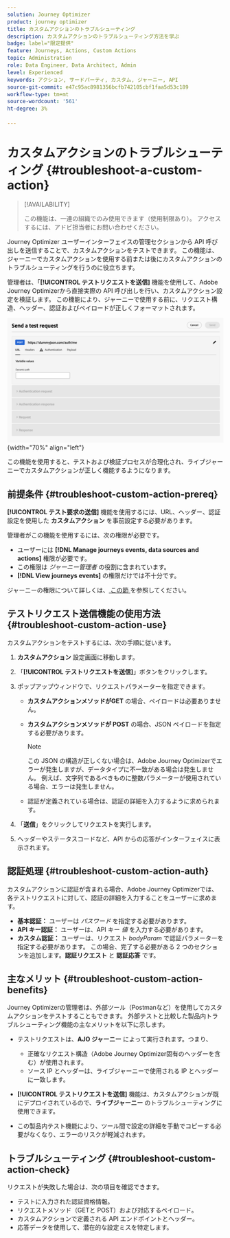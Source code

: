 ```yaml
---
solution: Journey Optimizer
product: journey optimizer
title: カスタムアクションのトラブルシューティング
description: カスタムアクションのトラブルシューティング方法を学ぶ
badge: label="限定提供"
feature: Journeys, Actions, Custom Actions
topic: Administration
role: Data Engineer, Data Architect, Admin
level: Experienced
keywords: アクション, サードパーティ, カスタム, ジャーニー, API
source-git-commit: e47c95ac8981356bcfb742105cbf1faa5d53c189
workflow-type: tm+mt
source-wordcount: '561'
ht-degree: 3%

---
```



# カスタムアクションのトラブルシューティング {#troubleshoot-a-custom-action}

>[!AVAILABILITY]
>
>この機能は、一連の組織でのみ使用できます（使用制限あり）。 アクセスするには、アドビ担当者にお問い合わせください。
>

Journey Optimizer ユーザーインターフェイスの管理セクションから API 呼び出しを送信することで、カスタムアクションをテストできます。 この機能は、ジャーニーでカスタムアクションを使用する前または後にカスタムアクションのトラブルシューティングを行うのに役立ちます。

管理者は、「**[!UICONTROL テストリクエストを送信]** 機能を使用して、Adobe Journey Optimizerから直接実際の API 呼び出しを行い、カスタムアクション設定を検証します。 この機能により、ジャーニーで使用する前に、リクエスト構造、ヘッダー、認証およびペイロードが正しくフォーマットされます。

![](assets/send-test-request.png){width="70%" align="left"}

この機能を使用すると、テストおよび検証プロセスが合理化され、ライブジャーニーでカスタムアクションが正しく機能するようになります。

## 前提条件 {#troubleshoot-custom-action-prereq}

**[!UICONTROL テスト要求の送信]** 機能を使用するには、URL、ヘッダー、認証設定を使用した **カスタムアクション** を事前設定する必要があります。

管理者がこの機能を使用するには、次の権限が必要です。

* ユーザーには **[!DNL Manage journeys events, data sources and actions]** 権限が必要です。
* この権限は *ジャーニー管理者* の役割に含まれています。
* **[!DNL View journeys events]** の権限だけでは不十分です。

ジャーニーの権限について詳しくは、[ この節 ](../administration/high-low-permissions.md#journey-capability) を参照してください。

## テストリクエスト送信機能の使用方法 {#troubleshoot-custom-action-use}

カスタムアクションをテストするには、次の手順に従います。

1. **カスタムアクション** 設定画面に移動します。
1. 「**[!UICONTROL テストリクエストを送信]**」ボタンをクリックします。
1. ポップアップウィンドウで、リクエストパラメーターを指定できます。

   * **カスタムアクションメソッドがGET** の場合、ペイロードは必要ありません。
   * **カスタムアクションメソッドが POST** の場合、JSON ペイロードを指定する必要があります。

     >[!NOTE]
     >
     >この JSON の構造が正しくない場合は、Adobe Journey Optimizerでエラーが発生しますが、データタイプに不一致がある場合は発生しません。 例えば、文字列であるべきものに整数パラメーターが使用されている場合、エラーは発生しません。

   * 認証が定義されている場合は、認証の詳細を入力するように求められます。

1. 「**送信**」をクリックしてリクエストを実行します。
1. ヘッダーやステータスコードなど、API からの応答がインターフェイスに表示されます。

## 認証処理 {#troubleshoot-custom-action-auth}

カスタムアクションに認証が含まれる場合、Adobe Journey Optimizerでは、各テストリクエストに対して、認証の詳細を入力することをユーザーに求めます。

* **基本認証：** ユーザーは *パスワード* を指定する必要があります。
* **API キー認証：** ユーザーは、API キー *値* を入力する必要があります。
* **カスタム認証：** ユーザーは、リクエスト *bodyParam* で認証パラメーターを指定する必要があります。 この場合、完了する必要がある 2 つのセクションを追加します。**認証リクエスト** と **認証応答** です。

## 主なメリット {#troubleshoot-custom-action-benefits}

Journey Optimizerの管理者は、外部ツール（Postmanなど）を使用してカスタムアクションをテストすることもできます。 外部テストと比較した製品内トラブルシューティング機能の主なメリットを以下に示します。

* テストリクエストは、**AJO ジャーニー** によって実行されます。つまり、

   * 正確なリクエスト構造（Adobe Journey Optimizer固有のヘッダーを含む）が使用されます。
   * ソース IP とヘッダーは、ライブジャーニーで使用される IP とヘッダーに一致します。

* **[!UICONTROL テストリクエストを送信]** 機能は、カスタムアクションが既にデプロイされているので、**ライブジャーニー** のトラブルシューティングに使用できます。

* この製品内テスト機能により、ツール間で設定の詳細を手動でコピーする必要がなくなり、エラーのリスクが軽減されます。

## トラブルシューティング {#troubleshoot-custom-action-check}

リクエストが失敗した場合は、次の項目を確認できます。

* テストに入力された認証資格情報。
* リクエストメソッド（GETと POST）および対応するペイロード。
* カスタムアクションで定義される API エンドポイントとヘッダー。
* 応答データを使用して、潜在的な設定ミスを特定します。

